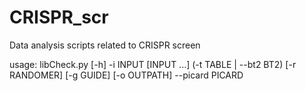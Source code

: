 # CRISPR_scr
Data analysis scripts related to CRISPR screen

usage: libCheck.py [-h] -i INPUT [INPUT ...] (-t TABLE | --bt2 BT2) [-r RANDOMER] [-g GUIDE] [-o OUTPATH] --picard PICARD
